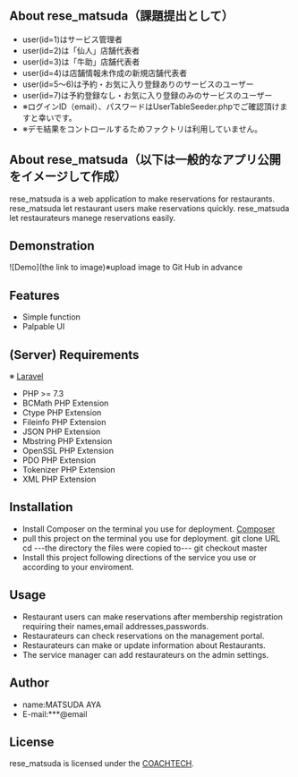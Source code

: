 ## About rese_matsuda（課題提出として）
* user(id=1)はサービス管理者
* user(id=2)は「仙人」店舗代表者
* user(id=3)は「牛助」店舗代表者
* user(id=4)は店舗情報未作成の新規店舗代表者
* user(id=5～6)は予約・お気に入り登録ありのサービスのユーザー
* user(id=7)は予約登録なし・お気に入り登録のみのサービスのユーザー
* ※ログインID（email）、パスワードはUserTableSeeder.phpでご確認頂けますと幸いです。
* ※デモ結果をコントロールするためファクトリは利用していません。


## About rese_matsuda（以下は一般的なアプリ公開をイメージして作成）

rese_matsuda is a web application to make reservations for restaurants.
rese_matsuda let restaurant users make reservations quickly.
rese_matsuda let restaurateurs manege reservations easily.

## Demonstration

![Demo](the link to image)※upload image to Git Hub in advance

## Features

- Simple function
- Palpable UI

## (Server) Requirements
※ [Laravel](https://readouble.com/laravel/8.x/ja/deployment.html)

* PHP >= 7.3
* BCMath PHP Extension
* Ctype PHP Extension
* Fileinfo PHP Extension
* JSON PHP Extension
* Mbstring PHP Extension
* OpenSSL PHP Extension
* PDO PHP Extension
* Tokenizer PHP Extension
* XML PHP Extension

## Installation
* Install Composer on the terminal you use for deployment.
  [Composer](https://getcomposer.org/download/)
* pull this project on the terminal you use for deployment.
    git clone URL
    cd ---the directory the files were copied to---
    git checkout master
* Install this project following directions of the service you use or according to your enviroment.

## Usage

- Restaurant users can make reservations after membership registration requiring their names,email addresses,passwords.
- Restaurateurs can check reservations on the management portal.
- Restaurateurs can make or update information about Restaurants.
- The service manager can add restaurateurs on the admin settings.

## Author

* name:MATSUDA AYA
* E-mail:***@email

## License

rese_matsuda is licensed under the [COACHTECH](https://??).
